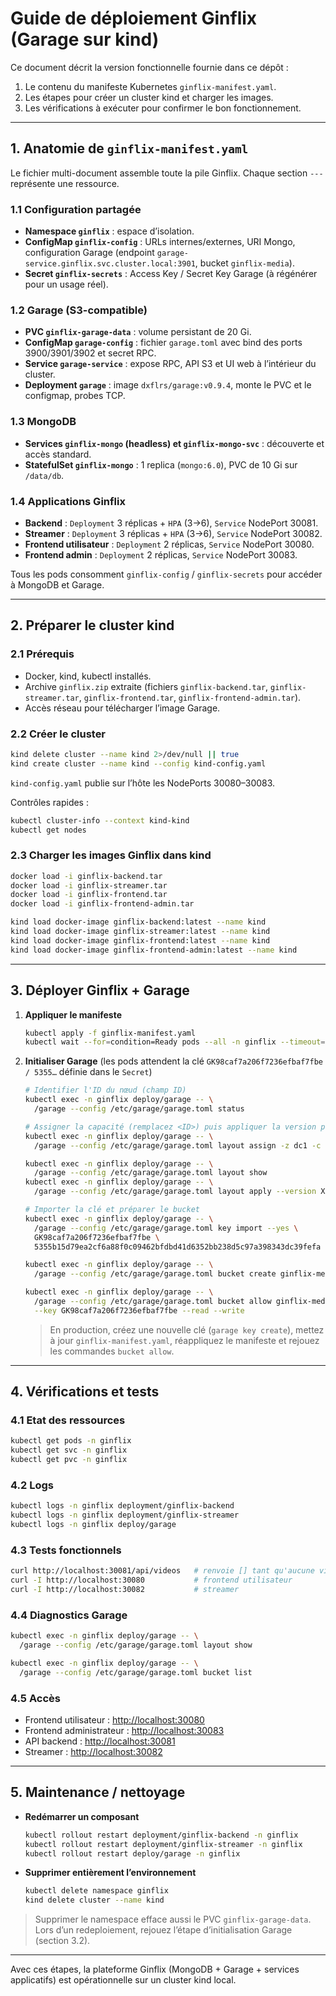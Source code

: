 # Guide de déploiement Ginflix (Garage sur kind)

Ce document décrit la version fonctionnelle fournie dans ce dépôt :

1. Le contenu du manifeste Kubernetes `ginflix-manifest.yaml`.
2. Les étapes pour créer un cluster kind et charger les images.
3. Les vérifications à exécuter pour confirmer le bon fonctionnement.

---

## 1. Anatomie de `ginflix-manifest.yaml`

Le fichier multi-document assemble toute la pile Ginflix. Chaque section `---` représente une ressource.

### 1.1 Configuration partagée

- **Namespace `ginflix`** : espace d’isolation.
- **ConfigMap `ginflix-config`** : URLs internes/externes, URI Mongo, configuration Garage (endpoint `garage-service.ginflix.svc.cluster.local:3901`, bucket `ginflix-media`).
- **Secret `ginflix-secrets`** : Access Key / Secret Key Garage (à régénérer pour un usage réel).

### 1.2 Garage (S3-compatible)

- **PVC `ginflix-garage-data`** : volume persistant de 20 Gi.
- **ConfigMap `garage-config`** : fichier `garage.toml` avec bind des ports 3900/3901/3902 et secret RPC.
- **Service `garage-service`** : expose RPC, API S3 et UI web à l’intérieur du cluster.
- **Deployment `garage`** : image `dxflrs/garage:v0.9.4`, monte le PVC et le configmap, probes TCP.

### 1.3 MongoDB

- **Services `ginflix-mongo` (headless) et `ginflix-mongo-svc`** : découverte et accès standard.
- **StatefulSet `ginflix-mongo`** : 1 replica (`mongo:6.0`), PVC de 10 Gi sur `/data/db`.

### 1.4 Applications Ginflix

- **Backend** : `Deployment` 3 réplicas + `HPA` (3→6), `Service` NodePort 30081.
- **Streamer** : `Deployment` 3 réplicas + `HPA` (3→6), `Service` NodePort 30082.
- **Frontend utilisateur** : `Deployment` 2 réplicas, `Service` NodePort 30080.
- **Frontend admin** : `Deployment` 2 réplicas, `Service` NodePort 30083.

Tous les pods consomment `ginflix-config` / `ginflix-secrets` pour accéder à MongoDB et Garage.

---

## 2. Préparer le cluster kind

### 2.1 Prérequis

- Docker, kind, kubectl installés.
- Archive `ginflix.zip` extraite (fichiers `ginflix-backend.tar`, `ginflix-streamer.tar`, `ginflix-frontend.tar`, `ginflix-frontend-admin.tar`).
- Accès réseau pour télécharger l’image Garage.

### 2.2 Créer le cluster

```bash
kind delete cluster --name kind 2>/dev/null || true
kind create cluster --name kind --config kind-config.yaml
```

`kind-config.yaml` publie sur l’hôte les NodePorts 30080–30083.

Contrôles rapides :

```bash
kubectl cluster-info --context kind-kind
kubectl get nodes
```

### 2.3 Charger les images Ginflix dans kind

```bash
docker load -i ginflix-backend.tar
docker load -i ginflix-streamer.tar
docker load -i ginflix-frontend.tar
docker load -i ginflix-frontend-admin.tar

kind load docker-image ginflix-backend:latest --name kind
kind load docker-image ginflix-streamer:latest --name kind
kind load docker-image ginflix-frontend:latest --name kind
kind load docker-image ginflix-frontend-admin:latest --name kind
```

---

## 3. Déployer Ginflix + Garage

1. **Appliquer le manifeste**

   ```bash
   kubectl apply -f ginflix-manifest.yaml
   kubectl wait --for=condition=Ready pods --all -n ginflix --timeout=240s
   ```

2. **Initialiser Garage** (les pods attendent la clé `GK98caf7a206f7236efbaf7fbe / 5355…` définie dans le `Secret`)

   ```bash
   # Identifier l'ID du nœud (champ ID)
   kubectl exec -n ginflix deploy/garage -- \
     /garage --config /etc/garage/garage.toml status

   # Assigner la capacité (remplacez <ID>) puis appliquer la version proposée
   kubectl exec -n ginflix deploy/garage -- \
     /garage --config /etc/garage/garage.toml layout assign -z dc1 -c 1TiB <ID>

   kubectl exec -n ginflix deploy/garage -- \
     /garage --config /etc/garage/garage.toml layout show
   kubectl exec -n ginflix deploy/garage -- \
     /garage --config /etc/garage/garage.toml layout apply --version X

   # Importer la clé et préparer le bucket
   kubectl exec -n ginflix deploy/garage -- \
     /garage --config /etc/garage/garage.toml key import --yes \
     GK98caf7a206f7236efbaf7fbe \
     5355b15d79ea2cf6a88f0c09462bfdbd41d6352bb238d5c97a398343dc39fefa

   kubectl exec -n ginflix deploy/garage -- \
     /garage --config /etc/garage/garage.toml bucket create ginflix-media || true

   kubectl exec -n ginflix deploy/garage -- \
     /garage --config /etc/garage/garage.toml bucket allow ginflix-media \
     --key GK98caf7a206f7236efbaf7fbe --read --write
   ```

   > En production, créez une nouvelle clé (`garage key create`), mettez à jour `ginflix-manifest.yaml`, réappliquez le manifeste et rejouez les commandes `bucket allow`.

---

## 4. Vérifications et tests

### 4.1 Etat des ressources

```bash
kubectl get pods -n ginflix
kubectl get svc -n ginflix
kubectl get pvc -n ginflix
```

### 4.2 Logs

```bash
kubectl logs -n ginflix deployment/ginflix-backend
kubectl logs -n ginflix deployment/ginflix-streamer
kubectl logs -n ginflix deploy/garage
```

### 4.3 Tests fonctionnels

```bash
curl http://localhost:30081/api/videos   # renvoie [] tant qu'aucune vidéo n'est importée
curl -I http://localhost:30080           # frontend utilisateur
curl -I http://localhost:30082           # streamer
```

### 4.4 Diagnostics Garage

```bash
kubectl exec -n ginflix deploy/garage -- \
  /garage --config /etc/garage/garage.toml layout show

kubectl exec -n ginflix deploy/garage -- \
  /garage --config /etc/garage/garage.toml bucket list
```

### 4.5 Accès

- Frontend utilisateur : [http://localhost:30080](http://localhost:30080)
- Frontend administrateur : [http://localhost:30083](http://localhost:30083)
- API backend : [http://localhost:30081](http://localhost:30081)
- Streamer : [http://localhost:30082](http://localhost:30082)

---

## 5. Maintenance / nettoyage

- **Redémarrer un composant**

  ```bash
  kubectl rollout restart deployment/ginflix-backend -n ginflix
  kubectl rollout restart deployment/ginflix-streamer -n ginflix
  kubectl rollout restart deploy/garage -n ginflix
  ```

- **Supprimer entièrement l’environnement**

  ```bash
  kubectl delete namespace ginflix
  kind delete cluster --name kind
  ```

> Supprimer le namespace efface aussi le PVC `ginflix-garage-data`. Lors d’un redeploiement, rejouez l’étape d’initialisation Garage (section 3.2).

---

Avec ces étapes, la plateforme Ginflix (MongoDB + Garage + services applicatifs) est opérationnelle sur un cluster kind local.
